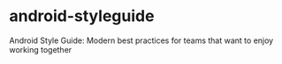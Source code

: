 # android-styleguide
Android Style Guide: Modern best practices for teams that want to enjoy working together
